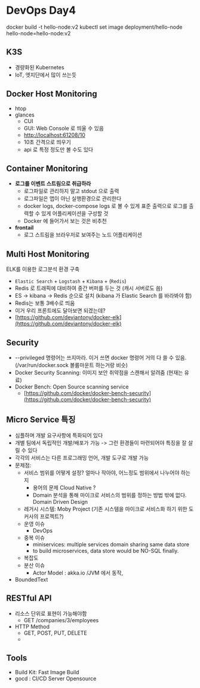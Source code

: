 # DevOps Day4

docker build -t hello-node:v2
kubectl set image deployment/hello-node hello-node=hello-node:v2

## K3S
* 경량화된 Kubernetes
* IoT, 엣지단에서 많이 쓰는듯

## Docker Host Monitoring
- htop
- glances
	- CUI
	- GUI: Web Console 로 띄울 수 있음
	- [http://localhost:61208/10](http://localhost:61208/10)
	- 10초 간격으로 띄우기
	- api 로 특정 정도만 볼 수도 있다


## Container Monitoring
- **로그를 이벤트 스트림으로 취급하라**
	- 로그파일로 관리하지 말고 stdout 으로 출력
	- 로그파일은 앱이 아닌 실행환경으로 관리한다
	- docker logs, docker-compose logs 로 볼 수 있게 표준 출력으로 로그를 출력할 수 있게 어플리케이션을 구성할 것
	- Docker 에 들어가서 보는 것은 비추천
- **frontail**
	- 로그 스트림을 브라우저로 보여주는 노드 어플리케이션

## Multi Host Monitoring
ELK를 이용한 로그분석 환경 구축  
* `Elastic Search` + `Logstash` + `Kibana` + (`Redis`)
* Redis 로 트래픽에 대비하여 중간 버퍼를 두는 것 (캐시 서버로도 씀)
* ES -> kibana -> Redis 순으로 설치 (kibana 가 Elastic Search 를 바라봐야 함)
* Redis는 보통 3배수로 띄움
* 이거 우리 프론트에도 달아보면 되겠는데?
* [https://github.com/deviantony/docker-elk](https://github.com/deviantony/docker-elk)

## Security
* --privileged 명령어는 쓰지마라. 이거 쓰면 docker 명령어 거의 다 쓸 수 있음. (/var/run/docker.sock 볼륨마운트 하는거랑 비슷)
* Docker Security Scanning: 이미지 보안 취약점을 스캔해서 알려줌 (현재는 유료)
* Docker Bench: Open Source scanning service
	* [https://github.com/docker/docker-bench-security](https://github.com/docker/docker-bench-security)

## Micro Service 특징
* 심플하며 개발 요구사항에 특화되어 있다
* 개별 팀에서 독립적인 개발/배포가 가능 -> 그런 환경들이 마련되어야 특징을 잘 살릴 수 있다
* 각각의 서비스는 다른 프로그래밍 언어, 개발 도구로 개발 가능
* 문제점:
	* 서비스 범위를 어떻게 설정? 얼마나 작아야, 어느정도 범위에서 나누어야 하는지
		* 용어의 문제 Cloud Native ? 
		* Domain 분석을 통해 마이크로 서비스의 범위를 정하는 방법 밖에 없다. Domain Driven Design
	* 레거시 시스템: Moby Project (기존 시스템을 마이크로 서비스화 하기 위한 도커사의 프로젝트?)
	* 운영 이슈
		* DevOps
	* 중복 이슈
		* miniservices: multiple services domain sharing same data store
		* to build microservices, data store would be NO-SQL finally.
	* 복잡도
	* 분산 이슈
		* Actor Model : akka.io /JVM 에서 동작, 
* BoundedText

## RESTful API
* 리소스 단위로 표현이 가능해야함
	* GET /companies/3/employees
* HTTP Method
	* GET, POST, PUT, DELETE
	*  

## Tools
* Build Kit: Fast Image Build
* gocd : CI/CD Server Opensource
<!--stackedit_data:
eyJoaXN0b3J5IjpbLTcxNjQ5NjkwOCw0OTU4MDY2MzcsNzAyNz
A3MDg5LDE5MTUzODUyMjMsLTQ4MzUxMDg3MSwyMTM4ODg2Mjk3
LDE3OTUxOTg2ODUsLTg2ODEyNDU2LC05MDU5NTgzNDMsMTcyNj
Q2MDAzNiwyMDkzNDE0NzE2LC05ODQ1ODQwNjYsMjEwMjY2NzU4
MywtMTk1NDEzMzUyMCwxOTI1MzI2ODYwLC0xNTU0Njc0NzAsLT
c1MTQ2NzMwMV19
-->